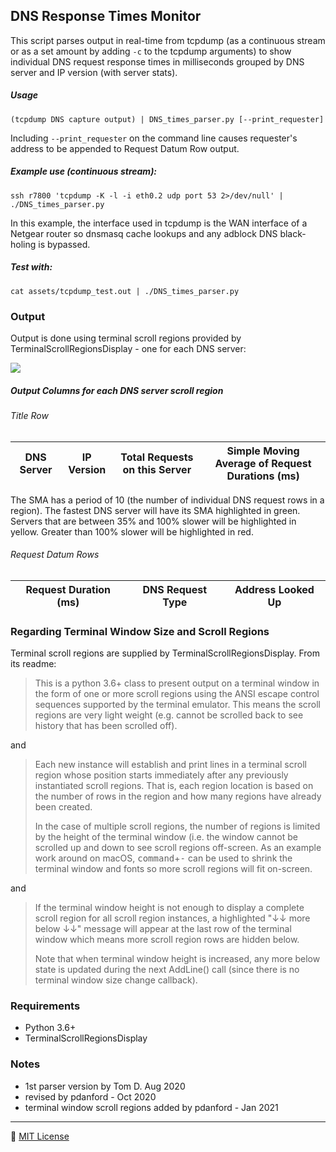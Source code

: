 
DNS Response Times Monitor
--------------------------------------------------------------------------------
This script parses output in real-time from tcpdump (as a continuous stream or as a set amount by adding `-c` to the tcpdump arguments) to show individual DNS request response times in milliseconds grouped by DNS server and IP version (with server stats).

##### Usage
```
(tcpdump DNS capture output) | DNS_times_parser.py [--print_requester]
```
Including `--print_requester` on the command line causes requester's address to be appended to Request Datum Row output.

##### Example use (continuous stream):
```
ssh r7800 'tcpdump -K -l -i eth0.2 udp port 53 2>/dev/null' | ./DNS_times_parser.py
```

In this example, the interface used in tcpdump is the WAN interface of a Netgear router so dnsmasq cache lookups and any adblock DNS black-holing is bypassed.

##### Test with:
```
cat assets/tcpdump_test.out | ./DNS_times_parser.py
```

### Output
Output is done using terminal scroll regions provided by TerminalScrollRegionsDisplay - one for each DNS server:

![](assets/example.gif)

##### Output Columns for each DNS server scroll region
###### Title Row
| DNS Server | IP Version | Total Requests on this Server | Simple Moving Average of Request Durations (ms) |
|:----------:|:----------:|:-----------------------------:|:-----------------------------------------------:|

The SMA has a period of 10 (the number of individual DNS request rows in a region). The fastest DNS server will have its SMA highlighted in green. Servers that are between 35% and 100% slower will be highlighted in yellow. Greater than 100% slower will be highlighted in red.

###### Request Datum Rows
| Request Duration (ms) | DNS Request Type | Address Looked Up |
|:---------------------:|:----------------:|:-----------------:|

### Regarding Terminal Window Size and Scroll Regions
Terminal scroll regions are supplied by TerminalScrollRegionsDisplay. From its readme:

> This is a python 3.6+ class to present output on a terminal window in the form of one or more scroll regions using the ANSI escape control sequences supported by the terminal emulator. This means the scroll regions are very light weight (e.g. cannot be scrolled back to see history that has been scrolled off).

and

> Each new instance will establish and print lines in a terminal scroll region whose position starts immediately after any previously instantiated scroll regions. That is, each region location is based on the number of rows in the region and how many regions have already been created.
>
>In the case of multiple scroll regions, the number of regions is limited by the height of the terminal window (i.e. the window cannot be scrolled up and down to see scroll regions off-screen. As an example work around on macOS, <kbd>command</kbd>+<kbd>-</kbd> can be used to shrink the terminal window and fonts so more scroll regions will fit on-screen.

and

>If the terminal window height is not enough to display a complete scroll region for all scroll region instances, a highlighted "↓↓ more below ↓↓" message will appear at the last row of the terminal window which means more scroll region rows are hidden below.
>
>Note that when terminal window height is increased, any more below state is updated during the next AddLine() call (since there is no terminal window size change callback).

### Requirements
- Python 3.6+ 
- TerminalScrollRegionsDisplay

### Notes
- 1st parser version by Tom D. Aug 2020
- revised by pdanford - Oct 2020
- terminal window scroll regions added by pdanford - Jan 2021

---
:scroll: [MIT License](README.license)
